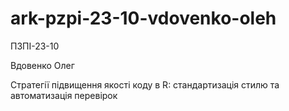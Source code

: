 # ark-pzpi-23-10-vdovenko-oleh

ПЗПІ-23-10

Вдовенко Олег

Стратегії підвищення якості коду в R: стандартизація стилю та автоматизація перевірок
